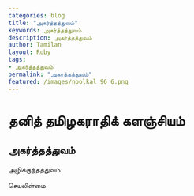 ```yaml
---  
categories: blog  
title: "அகர்த்தத்துவம்"
keywords: அகர்த்தத்துவம்  
description: அகர்த்தத்துவம்
author: Tamilan  
layout: Ruby  
tags:     
- அகர்த்தத்துவம்
permalink: "அகர்த்தத்துவம்"  
featured: /images/noolkal_96_6.png  
--- 
```

# தனித் தமிழகராதிக் களஞ்சியம்
## அகர்த்தத்துவம்

அழிக்குந்தத்துவம்  
  
செயலின்மை